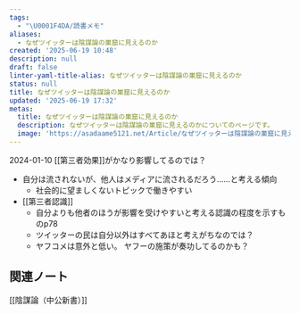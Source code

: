 ```yaml
---
tags:
  - "\U0001F4DA/読書メモ"
aliases:
  - なぜツイッターは陰謀論の巣窟に見えるのか
created: '2025-06-19 10:48'
description: null
draft: false
linter-yaml-title-alias: なぜツイッターは陰謀論の巣窟に見えるのか
status: null
title: なぜツイッターは陰謀論の巣窟に見えるのか
updated: '2025-06-19 17:32'
metas:
  title: なぜツイッターは陰謀論の巣窟に見えるのか
  description: なぜツイッターは陰謀論の巣窟に見えるのかについてのページです。
  image: 'https://asadaame5121.net/Article/なぜツイッターは陰謀論の巣窟に見えるのか.png'
---
```

2024-01-10
[[第三者効果]]がかなり影響してるのでは？
- 自分は流されないが、他人はメディアに流されるだろう……と考える傾向
	- 社会的に望ましくないトピックで働きやすい
- [[第三者認識]]
	- 自分よりも他者のほうが影響を受けやすいと考える認識の程度を示すものp78
	- ツイッターの民は自分以外はすべてあほと考えがちなのでは？
	- ヤフコメは意外と低い。 ヤフーの施策が奏功してるのかも？

## 関連ノート
[[陰謀論（中公新書）]]
